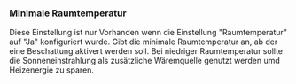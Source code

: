 ﻿### Minimale Raumtemperatur

Diese Einstellung ist nur Vorhanden wenn die Einstellung "Raumtemperatur" auf "Ja" konfiguriert wurde.
Gibt die minimale Raumtemperatur an, ab der eine Beschattung aktivert werden soll.
Bei niedriger Raumtemperatur sollte die Sonneneinstrahlung als zusätzliche Wäremquelle genutzt werden umd Heizenergie zu sparen.

